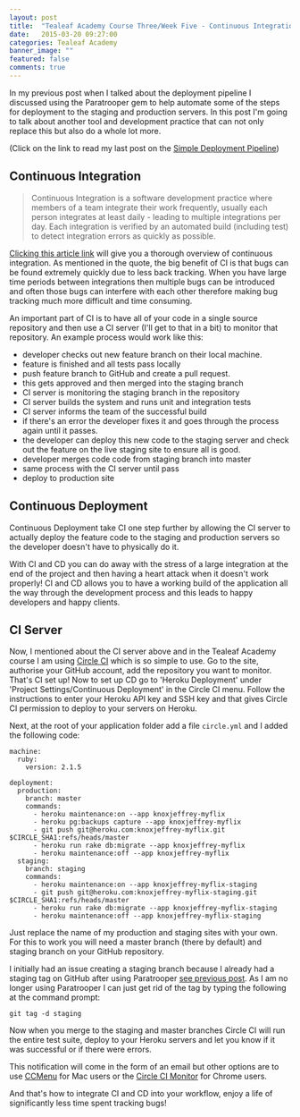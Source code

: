 ```yaml
---
layout: post
title:  "Tealeaf Academy Course Three/Week Five - Continuous Integration And Deployment"
date:   2015-03-20 09:27:00
categories: Tealeaf Academy
banner_image: ""
featured: false
comments: true
---
```


In my previous post when I talked about the deployment pipeline I discussed using the Paratrooper gem to help automate some of the steps for deployment to the staging and production servers.  In this post I'm going to talk about another tool and development practice that can not only replace this but also do a whole lot more.

<!--more-->

(Click on the link to read my last post on the [Simple Deployment Pipeline](../../../../2015/03/19/course-three-week-five-simple-deployment-pipeline/))


## Continuous Integration

> Continuous Integration is a software development practice where members of a team integrate their work frequently, usually each person integrates at least daily - leading to multiple integrations per day. Each integration is verified by an automated build (including test) to detect integration errors as quickly as possible.

[Clicking this article link](http://martinfowler.com/articles/continuousIntegration.html) will give you a thorough overview of continuous integration.  As mentioned in the quote, the big benefit of CI is that bugs can be found extremely quickly due to less back tracking.  When you have large time periods between integrations then multiple bugs can be introduced and often those bugs can interfere with each other therefore making bug tracking much more difficult and time consuming.

An important part of CI is to have all of your code in a single source repository and then use a CI server (I'll get to that in a bit) to monitor that repository. An example process would work like this:

- developer checks out new feature branch on their local machine.
- feature is finished and all tests pass locally
- push feature branch to GitHub and create a pull request.
- this gets approved and then merged into the staging branch
- CI server is monitoring the staging branch in the repository
- CI server builds the system and runs unit and integration tests
- CI server informs the team of the successful build
- if there's an error the developer fixes it and goes through the process again until it passes.
- the developer can deploy this new code to the staging server and check out the feature on the live staging site to ensure all is good.
- developer merges code code from staging branch into master
- same process with the CI server until pass
- deploy to production site

## Continuous Deployment

Continuous Deployment take CI one step further by allowing the CI server to actually deploy the feature code to the staging and production servers so the developer doesn't have to physically do it.

With CI and CD you can do away with the stress of a large integration at the end of the project and then having a heart attack when it doesn't work properly!  CI and CD allows you to have a working build of the application all the way through the development process and this leads to happy developers and happy clients.

## CI Server

Now, I mentioned about the CI server above and in the Tealeaf Academy course I am using [Circle CI](https://circleci.com) which is so simple to use.  Go to the site, authorise your GitHub account, add the repository you want to monitor. That's CI set up! Now to set up CD go to 'Heroku Deployment' under 'Project Settings/Continuous Deployment' in the Circle CI menu.  Follow the instructions to enter your Heroku API key and SSH key and that gives Circle CI permission to deploy to your servers on Heroku.

Next, at the root of your application folder add a file ```circle.yml``` and I added the following code:

    machine:
      ruby:
        version: 2.1.5

    deployment:
      production:
        branch: master
        commands:
          - heroku maintenance:on --app knoxjeffrey-myflix
          - heroku pg:backups capture --app knoxjeffrey-myflix
          - git push git@heroku.com:knoxjeffrey-myflix.git $CIRCLE_SHA1:refs/heads/master
          - heroku run rake db:migrate --app knoxjeffrey-myflix
          - heroku maintenance:off --app knoxjeffrey-myflix
      staging:
        branch: staging
        commands:
          - heroku maintenance:on --app knoxjeffrey-myflix-staging
          - git push git@heroku.com:knoxjeffrey-myflix-staging.git $CIRCLE_SHA1:refs/heads/master
          - heroku run rake db:migrate --app knoxjeffrey-myflix-staging
          - heroku maintenance:off --app knoxjeffrey-myflix-staging

Just replace the name of my production and staging sites with your own.  For this to work you will need a master branch (there by default) and staging branch on your GitHub repository.

I initially had an issue creating a staging branch because I already had a staging tag on GitHub after using Paratrooper [see previous post](../../../../2015/03/19/course-three-week-five-simple-deployment-pipeline/).  As I am no longer using Paratrooper I can just get rid of the tag by typing the following at the command prompt:

    git tag -d staging
    
Now when you merge to the staging and master branches Circle CI will run the entire test suite, deploy to your Heroku servers and let you know if it was successful or if there were errors.

This notification will come in the form of an email but other options are to use [CCMenu](https://itunes.apple.com/us/app/ccmenu/id603117688?mt=12) for Mac users or the [Circle CI Monitor](https://chrome.google.com/webstore/detail/circleci-monitor/pkdkfaokllclembpkggkndfejdhcpmpk) for Chrome users.

And that's how to integrate CI and CD into your workflow, enjoy a life of significantly less time spent tracking bugs!